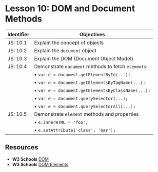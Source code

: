 # Lesson 10: DOM and Document Methods

Identifier   | Objectives
-------------|------------
JS: 10.1     | Explain the concept of objects
JS: 10.2     | Explain the `document` object
JS: 10.3     | Explain the DOM (Document Object Model)
JS: 10.4     | Demonstrate `document` methods to fetch `elements`
             | &bull; `var e = document.getElementById(...);`
             | &bull; `var e = document.getElementsByTagName(...);`
             | &bull; `var e = document.getElementsByClassName(...);`
             | &bull; `var e = document.querySelector(...);`
             | &bull; `var e = document.querySelectorAll(...);`
JS: 10.5     | Demonstrate `element` methods and properties
             | &bull; `e.innerHTML = 'foo';`
             | &bull; `e.setAttribute('class', 'bar');`

## Resources

- __W3 Schools__ [DOM](http://www.w3schools.com/js/js_htmldom.asp)
- __W3 Schools__ [DOM Elements](http://www.w3schools.com/js/js_htmldom_elements.asp)